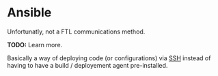 # Ansible

Unfortunatly, not a FTL communications method.

**TODO:** Learn more.

Basically a way of deploying code (or configurations) via [SSH](./unix.md) instead of having to have a build / deployement agent pre-installed.